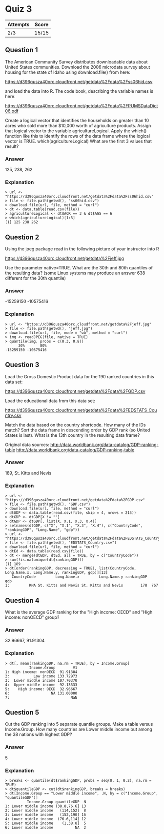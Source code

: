 Quiz 3
======

|Attempts|Score|
|--------|-----|
|     2/3|15/15|

Question 1
----------
The American Community Survey distributes downloadable data about United States communities. Download the 2006 microdata survey about housing for the state of Idaho using download.file() from here:

https://d396qusza40orc.cloudfront.net/getdata%2Fdata%2Fss06hid.csv

and load the data into R. The code book, describing the variable names is here:

https://d396qusza40orc.cloudfront.net/getdata%2Fdata%2FPUMSDataDict06.pdf

Create a logical vector that identifies the households on greater than 10 acres who sold more than $10,000 worth of agriculture products. Assign that logical vector to the variable agricultureLogical. Apply the which() function like this to identify the rows of the data frame where the logical vector is TRUE. which(agricultureLogical) What are the first 3 values that result?

### Answer
125, 238, 262

### Explanation

    > url <- "https://d396qusza40orc.cloudfront.net/getdata%2Fdata%2Fss06hid.csv"
    > file <- file.path(getwd(), "ss06hid.csv")
    > download.file(url, file, method = "curl")
    > dt <- data.table(read.csv(file))
    > agricultureLogical <- dt$ACR == 3 & dt$AGS == 6
    > which(agricultureLogical)[1:3]
    [1] 125 238 262


Question 2
----------
Using the jpeg package read in the following picture of your instructor into R 

https://d396qusza40orc.cloudfront.net/getdata%2Fjeff.jpg 

Use the parameter native=TRUE. What are the 30th and 80th quantiles of the resulting data? (some Linux systems may produce an answer 638 different for the 30th quantile)

### Answer
-15259150 -10575416

### Explanation

    > url <- "https://d396qusza40orc.cloudfront.net/getdata%2Fjeff.jpg"
    > file <- file.path(getwd(), "jeff.jpg")
    > download.file(url, file, mode = "wb", method = "curl")
    > img <- readJPEG(file, native = TRUE)
    > quantile(img, probs = c(0.3, 0.8))
          30%       80% 
    -15259150 -10575416 
    

Question 3
----------
Load the Gross Domestic Product data for the 190 ranked countries in this data set: 

https://d396qusza40orc.cloudfront.net/getdata%2Fdata%2FGDP.csv 

Load the educational data from this data set: 

https://d396qusza40orc.cloudfront.net/getdata%2Fdata%2FEDSTATS_Country.csv 

Match the data based on the country shortcode. How many of the IDs match? Sort the data frame in descending order by GDP rank (so United States is last). What is the 13th country in the resulting data frame? 

Original data sources: 
http://data.worldbank.org/data-catalog/GDP-ranking-table 
http://data.worldbank.org/data-catalog/GDP-ranking-table 

### Answer
189, St. Kitts and Nevis

### Explanation

    > url <- "https://d396qusza40orc.cloudfront.net/getdata%2Fdata%2FGDP.csv"
    > file <- file.path(getwd(), "GDP.csv")
    > download.file(url, file, method = "curl")
    > dtGDP <- data.table(read.csv(file, skip = 4, nrows = 215))
    > dtGDP <- dtGDP[X != ""]
    > dtGDP <- dtGDP[, list(X, X.1, X.3, X.4)]
    > setnames(dtGDP, c("X", "X.1", "X.3", "X.4"), c("CountryCode", "rankingGDP", "Long.Name", "gdp"))
    > url <- "https://d396qusza40orc.cloudfront.net/getdata%2Fdata%2FEDSTATS_Country.csv"
    > file <- file.path(getwd(), "EDSTATS_Country.csv")
    > download.file(url, file, method = "curl")
    > dtEd <- data.table(read.csv(file))
    > dt <- merge(dtGDP, dtEd, all = TRUE, by = c("CountryCode"))
    > sum(!is.na(unique(dt$rankingGDP)))
    [1] 189
    > dt[order(rankingGDP, decreasing = TRUE), list(CountryCode, Long.Name.x, Long.Name.y, rankingGDP, gdp)][13]
       CountryCode         Long.Name.x         Long.Name.y rankingGDP   gdp
    1:         KNA St. Kitts and Nevis St. Kitts and Nevis        178  767 
    

Question 4
----------
What is the average GDP ranking for the "High income: OECD" and "High income: nonOECD" group?

### Answer
32.96667, 91.91304

### Explanation

    > dt[, mean(rankingGDP, na.rm = TRUE), by = Income.Group]
               Income.Group        V1
    1: High income: nonOECD  91.91304
    2:           Low income 133.72973
    3:  Lower middle income 107.70370
    4:  Upper middle income  92.13333
    5:    High income: OECD  32.96667
    6:                   NA 131.00000
    7:                            NaN


Question 5
----------
Cut the GDP ranking into 5 separate quantile groups. Make a table versus Income.Group. How many countries are Lower middle income but among the 38 nations with highest GDP?

### Answer
5

### Explanation

    > breaks <- quantile(dt$rankingGDP, probs = seq(0, 1, 0.2), na.rm = TRUE)
    > dt$quantileGDP <- cut(dt$rankingGDP, breaks = breaks)
    > dt[Income.Group == "Lower middle income", .N, by = c("Income.Group", "quantileGDP")]
              Income.Group quantileGDP  N
    1: Lower middle income (38.8,76.6] 13
    2: Lower middle income   (114,152]  8
    3: Lower middle income   (152,190] 16
    4: Lower middle income  (76.6,114] 12
    5: Lower middle income    (1,38.8]  5
    6: Lower middle income          NA  2


